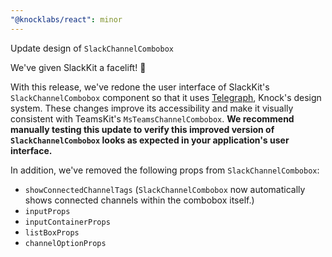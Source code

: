 ```yaml
---
"@knocklabs/react": minor
---
```


Update design of `SlackChannelCombobox`

We've given SlackKit a facelift! 🎉

With this release, we've redone the user interface of SlackKit's `SlackChannelCombobox` component so that it uses [Telegraph](https://github.com/knocklabs/telegraph), Knock's design system. These changes improve its accessibility and make it visually consistent with TeamsKit's `MsTeamsChannelCombobox`. **We recommend manually testing this update to verify this improved version of `SlackChannelCombobox` looks as expected in your application's user interface.**

In addition, we've removed the following props from `SlackChannelCombobox`:

- `showConnectedChannelTags` (`SlackChannelCombobox` now automatically shows connected channels within the combobox itself.)
- `inputProps`
- `inputContainerProps`
- `listBoxProps`
- `channelOptionProps`

